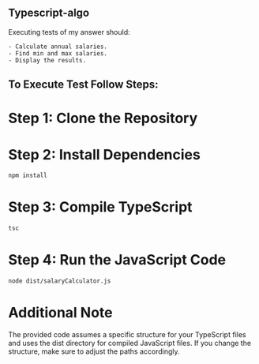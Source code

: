 ## Typescript-algo

Executing tests of my answer should:
```
- Calculate annual salaries.
- Find min and max salaries.
- Display the results.
```

## To Execute Test Follow Steps:

# Step 1: Clone the Repository

# Step 2: Install Dependencies

```bash
npm install
```

# Step 3: Compile TypeScript

```bash
tsc
```

# Step 4: Run the JavaScript Code

```bash
node dist/salaryCalculator.js
```

# Additional Note
The provided code assumes a specific structure for your TypeScript files and uses the dist directory for compiled JavaScript files. If you change the structure, make sure to adjust the paths accordingly.
